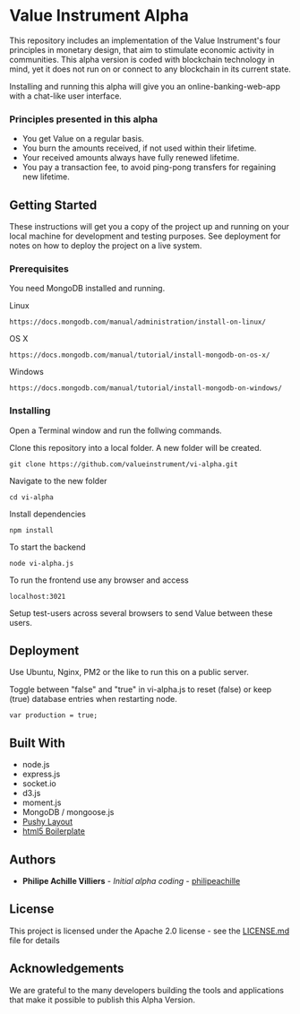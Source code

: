 # Value Instrument Alpha

This repository includes an implementation of the Value Instrument's four principles in monetary design, that aim to stimulate economic activity in communities. This alpha version is coded with blockchain technology in mind, yet it does not run on or connect to any blockchain in its current state.

Installing and running this alpha will give you an online-banking-web-app with a chat-like user interface.

### Principles presented in this alpha

* You get Value on a regular basis.
* You burn the amounts received, if not used within their lifetime.
* Your received amounts always have fully renewed lifetime.
* You pay a transaction fee, to avoid ping-pong transfers for regaining new lifetime.

## Getting Started

These instructions will get you a copy of the project up and running on your local machine for development and testing purposes. See deployment for notes on how to deploy the project on a live system.


### Prerequisites

You need MongoDB installed and running.

Linux
```
https://docs.mongodb.com/manual/administration/install-on-linux/
```

OS X
```
https://docs.mongodb.com/manual/tutorial/install-mongodb-on-os-x/
```

Windows
```
https://docs.mongodb.com/manual/tutorial/install-mongodb-on-windows/
```

### Installing

Open a Terminal window and run the follwing commands.

Clone this repository into a local folder. A new folder will be created.

```
git clone https://github.com/valueinstrument/vi-alpha.git
```

Navigate to the new folder

```
cd vi-alpha
```

Install dependencies

```
npm install
```

To start the backend

```
node vi-alpha.js
```


To run the frontend use any browser and access

```
localhost:3021
```

Setup test-users across several browsers to send Value between these users.



## Deployment

Use Ubuntu, Nginx, PM2 or the like to run this on a public server.

Toggle between "false" and "true" in vi-alpha.js to reset (false) or keep (true) database entries when restarting node.

```
var production = true;
```

## Built With

* node.js
* express.js
* socket.io
* d3.js
* moment.js
* MongoDB / mongoose.js
* [Pushy Layout](https://chrisyee.ca/pushy/)
* [html5 Boilerplate](https://html5boilerplate.com/)


## Authors

* **Philipe Achille Villiers** - *Initial alpha coding* - [philipeachille](https://github.com/philipeachille)


## License

This project is licensed under the Apache 2.0 license - see the [LICENSE.md](LICENSE.md) file for details

## Acknowledgements

We are grateful to the many developers building the tools and applications that make it possible to publish this Alpha Version.
